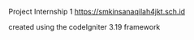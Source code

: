 Project Internship 1
https://smkinsanaqilah4jkt.sch.id

created using the codeIgniter 3.19 framework
